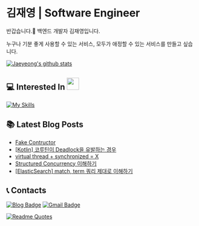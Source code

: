 # 김재영 | Software Engineer

<!-- [![GitHub WidgetBox](https://github-widgetbox.vercel.app/api/profile?username=jaeyeong951&data=followers,repositories,stars,commits)](https://github.com/Jurredr/github-widgetbox) -->

반갑습니다.👋 백엔드 개발자 김재영입니다.

누구나 기분 좋게 사용할 수 있는 서비스,
모두가 애정할 수 있는 서비스를 만들고 싶습니다.

[![Jaeyeong's github stats](https://github-readme-stats.vercel.app/api?username=jaeyeong951&count_private=true&show_icons=true&theme=dracula&hide_border=true&bg_color=171B21)](https://github.com/anuraghazra/github-readme-stats)    

## 💻 Interested In <img src = "https://media2.giphy.com/media/QssGEmpkyEOhBCb7e1/giphy.gif?cid=ecf05e47a0n3gi1bfqntqmob8g9aid1oyj2wr3ds3mg700bl&rid=giphy.gif" width = 32px>  
[![My Skills](https://skillicons.dev/icons?i=kotlin,java,spring,aws,mysql,postgres,redis,docker,androidstudio&theme=dark)](https://skillicons.dev)

## 📚 Latest Blog Posts
<!-- BLOG-POST-LIST:START -->
- [Fake Contructor](https://jaeyeong951.medium.com/fake-contructor-7aef39f98a25?source=rss-c340bcb9bd23------2)
- [[Kotlin] 코루틴이 Deadlock을 유발하는 경우](https://jaeyeong951.medium.com/kotlin-%EC%BD%94%EB%A3%A8%ED%8B%B4%EC%9D%B4-deadlock%EC%9D%84-%EC%9C%A0%EB%B0%9C%ED%95%98%EB%8A%94-%EA%B2%BD%EC%9A%B0-49403160e7a4?source=rss-c340bcb9bd23------2)
- [virtual thread + synchronized = X](https://jaeyeong951.medium.com/virtual-thread-synchronized-x-6b19aaa09af1?source=rss-c340bcb9bd23------2)
- [Structured Concurrency 이해하기](https://jaeyeong951.medium.com/structured-concurrency-%EC%9D%B4%ED%95%B4%ED%95%98%EA%B8%B0-392cc45d01df?source=rss-c340bcb9bd23------2)
- [[ElasticSearch] match, term 쿼리 제대로 이해하기](https://jaeyeong951.medium.com/elasticsearch-match-term-%EC%BF%BC%EB%A6%AC-%EC%A0%9C%EB%8C%80%EB%A1%9C-%EC%9D%B4%ED%95%B4%ED%95%98%EA%B8%B0-b8cdb53c7475?source=rss-c340bcb9bd23------2)
<!-- BLOG-POST-LIST:END -->


## 📞 Contacts

[![Blog Badge](http://img.shields.io/badge/-Medium%20Blog-50586C?style=flat&logo=medium&link=https://medium.com/@jaeyeong951)](https://medium.com/@jaeyeong951)
[![Gmail Badge](http://img.shields.io/badge/-Gmail-ffffff?style=flat&logo=gmail&link=mailto:jaeyeong951@gmail.com)](mailto:jaeyeong951@gmail.com)

[![Readme Quotes](https://quotes-github-readme.vercel.app/api?type=horizontal&theme=dark)](https://github.com/piyushsuthar/github-readme-quotes)


